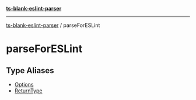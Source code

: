 [**ts-blank-eslint-parser**](../../README.md)

***

[ts-blank-eslint-parser](../../README.md) / parseForESLint

# parseForESLint

## Type Aliases

- [Options](type-aliases/Options.md)
- [ReturnType](type-aliases/ReturnType.md)

